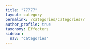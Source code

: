 ```yaml
---
title: "77777"
layout: category
permalink: /categories/categories7/
author_profile: true
taxonomy: Effecters
sidebar:
  nav: "categories"
---
```

